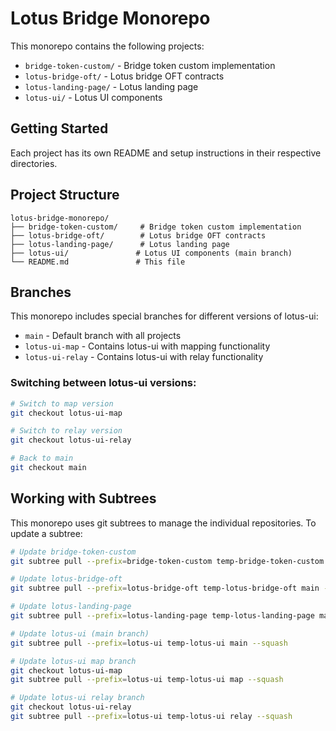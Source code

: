 # Lotus Bridge Monorepo

This monorepo contains the following projects:

- `bridge-token-custom/` - Bridge token custom implementation
- `lotus-bridge-oft/` - Lotus bridge OFT contracts
- `lotus-landing-page/` - Lotus landing page
- `lotus-ui/` - Lotus UI components

## Getting Started

Each project has its own README and setup instructions in their respective directories.

## Project Structure

```
lotus-bridge-monorepo/
├── bridge-token-custom/     # Bridge token custom implementation
├── lotus-bridge-oft/        # Lotus bridge OFT contracts
├── lotus-landing-page/      # Lotus landing page
├── lotus-ui/               # Lotus UI components (main branch)
└── README.md               # This file
```

## Branches

This monorepo includes special branches for different versions of lotus-ui:

- `main` - Default branch with all projects
- `lotus-ui-map` - Contains lotus-ui with mapping functionality
- `lotus-ui-relay` - Contains lotus-ui with relay functionality

### Switching between lotus-ui versions:

```bash
# Switch to map version
git checkout lotus-ui-map

# Switch to relay version
git checkout lotus-ui-relay

# Back to main
git checkout main
```

## Working with Subtrees

This monorepo uses git subtrees to manage the individual repositories. To update a subtree:

```bash
# Update bridge-token-custom
git subtree pull --prefix=bridge-token-custom temp-bridge-token-custom master --squash

# Update lotus-bridge-oft
git subtree pull --prefix=lotus-bridge-oft temp-lotus-bridge-oft main --squash

# Update lotus-landing-page
git subtree pull --prefix=lotus-landing-page temp-lotus-landing-page main --squash

# Update lotus-ui (main branch)
git subtree pull --prefix=lotus-ui temp-lotus-ui main --squash

# Update lotus-ui map branch
git checkout lotus-ui-map
git subtree pull --prefix=lotus-ui temp-lotus-ui map --squash

# Update lotus-ui relay branch
git checkout lotus-ui-relay
git subtree pull --prefix=lotus-ui temp-lotus-ui relay --squash
```

